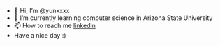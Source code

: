 - 👋 Hi, I’m @yunxxxx
- 🌱 I’m currently learning computer science in Arizona State University
- 📫 How to reach me [linkedin](https://www.linkedin.com/in/yuan-bo-572414227/)
- Have a nice day :)

<!---
yunxxxx/yunxxxx is a ✨ special ✨ repository because its `README.md` (this file) appears on your GitHub profile.
You can click the Preview link to take a look at your changes.
--->
